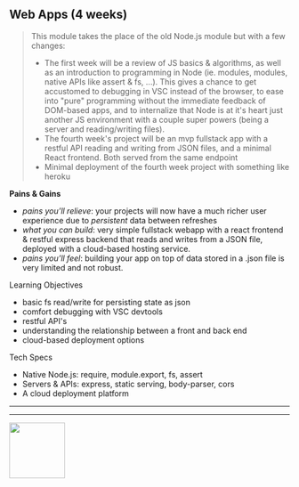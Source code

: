 ## Web Apps (4 weeks)


> This module takes the place of the old Node.js module but with a few changes:
> * The first week will be a review of JS basics & algorithms, as well as an introduction to programming in Node (ie. modules, modules, native APIs like assert & fs, ...).  This gives a chance to get accustomed to debugging in VSC instead of the browser, to ease into "pure" programming without the immediate feedback of DOM-based apps, and to internalize that Node is at it's heart just another JS environment with a couple super powers (being a server and reading/writing files).
> * The fourth week's project will be an mvp fullstack app with a restful API reading and writing from JSON files, and a minimal React frontend. Both served from the same endpoint
> * Minimal deployment of the fourth week project with something like heroku





__Pains & Gains__
* _pains you’ll relieve_: your projects will now have a much richer user experience due to _persistent_ data between refreshes
* _what you can build_: very simple fullstack webapp with a react frontend & restful express backend that reads and writes from a JSON file, deployed with a cloud-based hosting service.
* _pains you’ll feel_: building your app on top of data stored in a .json file is very limited and not robust.

Learning Objectives
* basic fs read/write for persisting state as json
* comfort debugging with VSC devtools
* restful API's
* understanding the relationship between a front and back end
* cloud-based deployment options


Tech Specs
* Native Node.js: require, module.export, fs, assert
* Servers & APIs: express, static serving, body-parser, cors
* A cloud deployment platform


<hr>
<hr>
<a href="https://hackyourfuture.be" target="_blank"><img
    src="https://user-images.githubusercontent.com/18554853/63941625-4c7c3d00-ca6c-11e9-9a76-8d5e3632fe70.jpg"
    width="100" height="100"></a>
